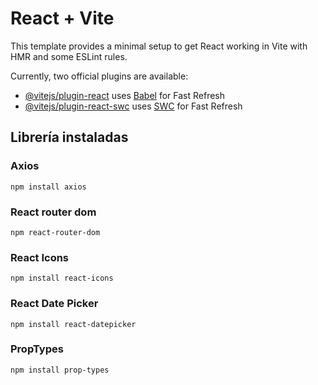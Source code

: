 # React + Vite

This template provides a minimal setup to get React working in Vite with HMR and some ESLint rules.

Currently, two official plugins are available:

- [@vitejs/plugin-react](https://github.com/vitejs/vite-plugin-react/blob/main/packages/plugin-react/README.md) uses [Babel](https://babeljs.io/) for Fast Refresh
- [@vitejs/plugin-react-swc](https://github.com/vitejs/vite-plugin-react-swc) uses [SWC](https://swc.rs/) for Fast Refresh

## Librería instaladas

### Axios

```
npm install axios
```

### React router dom

```
npm react-router-dom
```

### React Icons

```
npm install react-icons
```

### React Date Picker

```
npm install react-datepicker
```

### PropTypes

```
npm install prop-types
```
